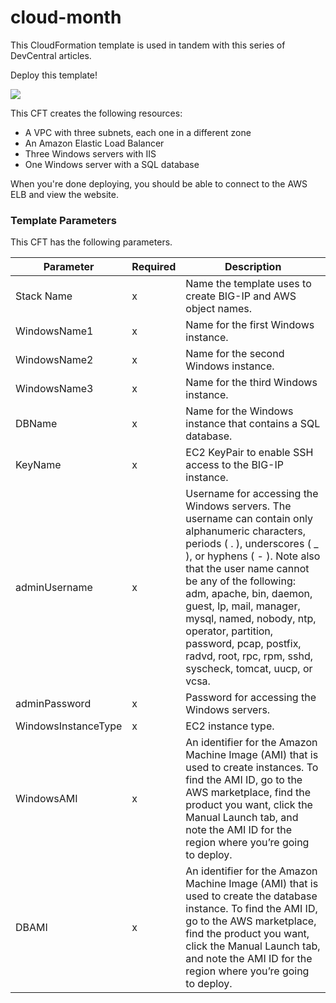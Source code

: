 # cloud-month
This CloudFormation template is used in tandem with this series of DevCentral articles.

Deploy this template!

<a href="https://console.aws.amazon.com/cloudformation/home?region=us-east-1#/stacks/new?stackName=BIGIP-Across-Az-Cluster-2nic-Hourly&templateURL=https://s3-us-west-2.amazonaws.com/f5-cloud-month/week_one.cfn.json">
    <img src="https://s3.amazonaws.com/cloudformation-examples/cloudformation-launch-stack.png"/>
</a>

This CFT creates the following resources:
<ul>
<li>A VPC with three subnets, each one in a different zone</li>
<li>An Amazon Elastic Load Balancer</li>
<li>Three Windows servers with IIS</li>
<li>One Windows server with a SQL database</li>
</ul>

When you're done deploying, you should be able to connect to the AWS ELB and view the website.

### Template Parameters ###
This CFT has the following parameters.  

| Parameter | Required | Description |
| --- | --- | --- |
| Stack Name | x | Name the template uses to create BIG-IP and AWS object names. |
| WindowsName1 | x | Name for the first Windows instance. |
| WindowsName2 | x | Name for the second Windows instance. |
| WindowsName3 | x | Name for the third Windows instance. |
| DBName | x | Name for the Windows instance that contains a SQL database. |
| KeyName | x | EC2 KeyPair to enable SSH access to the BIG-IP instance. |
| adminUsername | x | Username for accessing the Windows servers. The username can contain only alphanumeric characters, periods ( . ), underscores ( _ ), or hyphens ( - ). Note also that the user name cannot be any of the following: adm, apache, bin, daemon, guest, lp, mail, manager, mysql, named, nobody, ntp, operator, partition, password, pcap, postfix, radvd, root, rpc, rpm, sshd, syscheck, tomcat, uucp, or vcsa. |
| adminPassword | x | Password for accessing the Windows servers. |
| WindowsInstanceType | x | EC2 instance type. |
| WindowsAMI | x | An identifier for the Amazon Machine Image (AMI) that is used to create instances. To find the AMI ID, go to the AWS marketplace, find the product you want, click the Manual Launch tab, and note the AMI ID for the region where you’re going to deploy. |
| DBAMI | x | An identifier for the Amazon Machine Image (AMI) that is used to create the database instance. To find the AMI ID, go to the AWS marketplace, find the product you want, click the Manual Launch tab, and note the AMI ID for the region where you’re going to deploy. |
<br>
